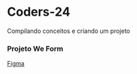 # Coders-24
Compilando conceitos e criando um projeto 

### Projeto We Form 
<a href='https://www.figma.com/design/w11Rpk9e1tqreNMtHAVrDm/We-Form?node-id=0-1&t=MCcQaq0vGwbkqXtT-0'>Figma</a>